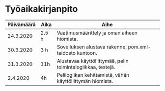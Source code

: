 # Työaikakirjanpito

| Päivämäärä	| Aika	| Aihe									|
| -------------	| ----- | ---------------------------------------------------------------------	|
| 24.3.2020	| 2.5 h	| Vaatimusmäärittely ja oman aiheen hiomista.				|
| 30.3.2020	| 3 h	| Sovelluksen alustava rakenne, pom.xml-teidosto kuntoon.		|
| 31.3.2020	| 11h	| Alustavaa käyttöliittymää, pelin toimintalogiikkaa, testejä.		|
| 2.4.2020	| 4h	| Pelilogiikan kehittämistä, vähän käyttöliittymän hiomista.		|
